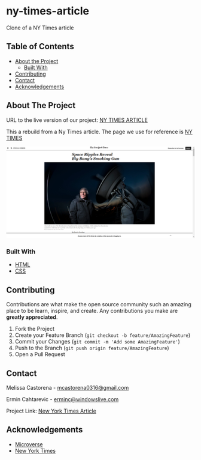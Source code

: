 # ny-times-article
Clone of a NY Times article

## Table of Contents

* [About the Project](#about-the-project)
  * [Built With](#built-with)
* [Contributing](#contributing)
* [Contact](#contact)
* [Acknowledgements](#acknowledgements)

<!-- ABOUT THE PROJECT -->
## About The Project


URL to the live version of our project: [NY TIMES ARTICLE](https://rawcdn.githack.com/ermin-cahtarevic/ny-times-article/aa1fb46b50a8e775b90627dae42f1b2371bf5113/index.html)

This a rebuild from a Ny Times article. The page we use for reference is [NY TIMES](https://www.nytimes.com/2014/03/18/science/space/detection-of-waves-in-space-buttresses-landmark-theory-of-big-bang.html?_r=0)


<div align="center"><img src="img/nytimes.png"></div>

### Built With

* [HTML](https://github.com/ermin-cahtarevic/ny-times-article/blob/feature-branch/index.html)
* [CSS](https://github.com/ermin-cahtarevic/ny-times-article/blob/feature-branch/style.css)

## Contributing

Contributions are what make the open source community such an amazing place to be learn, inspire, and create. Any contributions you make are **greatly appreciated**.

1. Fork the Project
2. Create your Feature Branch (`git checkout -b feature/AmazingFeature`)
3. Commit your Changes (`git commit -m 'Add some AmazingFeature'`)
4. Push to the Branch (`git push origin feature/AmazingFeature`)
5. Open a Pull Request


<!-- CONTACT -->
## Contact

Melissa Castorena - mcastorena0316@gmail.com

Ermin Cahtarevic - erminc@windowslive.com

Project Link: [New York Times Article](https://github.com/ermin-cahtarevic/ny-times-article/tree/feature-branch)



<!-- ACKNOWLEDGEMENTS -->
## Acknowledgements

* [Microverse](https://www.microverse.org/)
* [New York Times](https://www.nytimes.com/)









